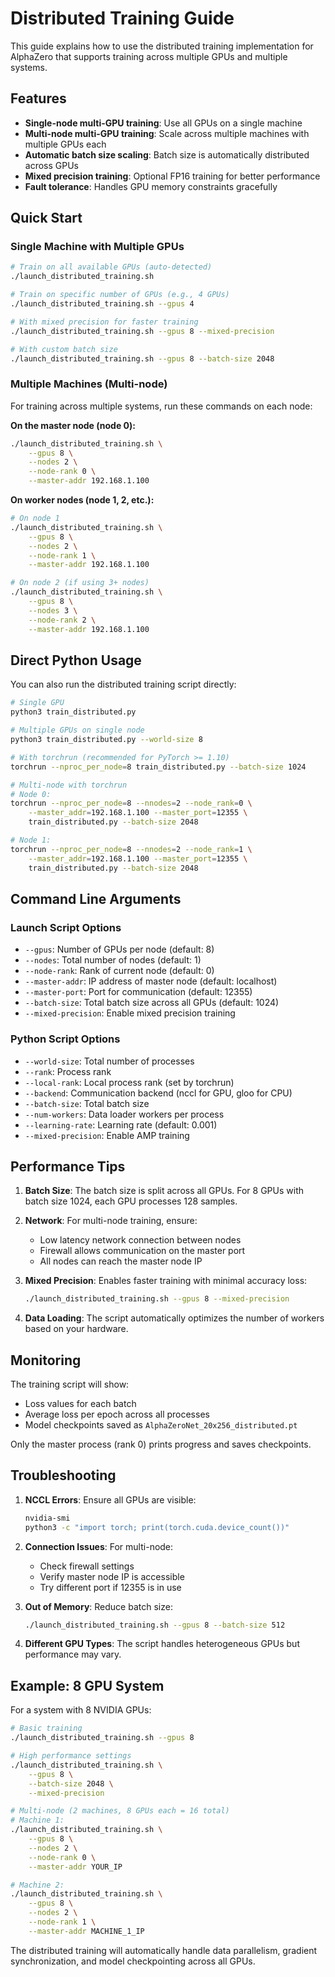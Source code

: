 # Distributed Training Guide

This guide explains how to use the distributed training implementation for AlphaZero that supports training across multiple GPUs and multiple systems.

## Features

- **Single-node multi-GPU training**: Use all GPUs on a single machine
- **Multi-node multi-GPU training**: Scale across multiple machines with multiple GPUs each
- **Automatic batch size scaling**: Batch size is automatically distributed across GPUs
- **Mixed precision training**: Optional FP16 training for better performance
- **Fault tolerance**: Handles GPU memory constraints gracefully

## Quick Start

### Single Machine with Multiple GPUs

```bash
# Train on all available GPUs (auto-detected)
./launch_distributed_training.sh

# Train on specific number of GPUs (e.g., 4 GPUs)
./launch_distributed_training.sh --gpus 4

# With mixed precision for faster training
./launch_distributed_training.sh --gpus 8 --mixed-precision

# With custom batch size
./launch_distributed_training.sh --gpus 8 --batch-size 2048
```

### Multiple Machines (Multi-node)

For training across multiple systems, run these commands on each node:

**On the master node (node 0):**
```bash
./launch_distributed_training.sh \
    --gpus 8 \
    --nodes 2 \
    --node-rank 0 \
    --master-addr 192.168.1.100
```

**On worker nodes (node 1, 2, etc.):**
```bash
# On node 1
./launch_distributed_training.sh \
    --gpus 8 \
    --nodes 2 \
    --node-rank 1 \
    --master-addr 192.168.1.100

# On node 2 (if using 3+ nodes)
./launch_distributed_training.sh \
    --gpus 8 \
    --nodes 3 \
    --node-rank 2 \
    --master-addr 192.168.1.100
```

## Direct Python Usage

You can also run the distributed training script directly:

```bash
# Single GPU
python3 train_distributed.py

# Multiple GPUs on single node
python3 train_distributed.py --world-size 8

# With torchrun (recommended for PyTorch >= 1.10)
torchrun --nproc_per_node=8 train_distributed.py --batch-size 1024

# Multi-node with torchrun
# Node 0:
torchrun --nproc_per_node=8 --nnodes=2 --node_rank=0 \
    --master_addr=192.168.1.100 --master_port=12355 \
    train_distributed.py --batch-size 2048

# Node 1:
torchrun --nproc_per_node=8 --nnodes=2 --node_rank=1 \
    --master_addr=192.168.1.100 --master_port=12355 \
    train_distributed.py --batch-size 2048
```

## Command Line Arguments

### Launch Script Options
- `--gpus`: Number of GPUs per node (default: 8)
- `--nodes`: Total number of nodes (default: 1)
- `--node-rank`: Rank of current node (default: 0)
- `--master-addr`: IP address of master node (default: localhost)
- `--master-port`: Port for communication (default: 12355)
- `--batch-size`: Total batch size across all GPUs (default: 1024)
- `--mixed-precision`: Enable mixed precision training

### Python Script Options
- `--world-size`: Total number of processes
- `--rank`: Process rank
- `--local-rank`: Local process rank (set by torchrun)
- `--backend`: Communication backend (nccl for GPU, gloo for CPU)
- `--batch-size`: Total batch size
- `--num-workers`: Data loader workers per process
- `--learning-rate`: Learning rate (default: 0.001)
- `--mixed-precision`: Enable AMP training

## Performance Tips

1. **Batch Size**: The batch size is split across all GPUs. For 8 GPUs with batch size 1024, each GPU processes 128 samples.

2. **Network**: For multi-node training, ensure:
   - Low latency network connection between nodes
   - Firewall allows communication on the master port
   - All nodes can reach the master node IP

3. **Mixed Precision**: Enables faster training with minimal accuracy loss:
   ```bash
   ./launch_distributed_training.sh --gpus 8 --mixed-precision
   ```

4. **Data Loading**: The script automatically optimizes the number of workers based on your hardware.

## Monitoring

The training script will show:
- Loss values for each batch
- Average loss per epoch across all processes
- Model checkpoints saved as `AlphaZeroNet_20x256_distributed.pt`

Only the master process (rank 0) prints progress and saves checkpoints.

## Troubleshooting

1. **NCCL Errors**: Ensure all GPUs are visible:
   ```bash
   nvidia-smi
   python3 -c "import torch; print(torch.cuda.device_count())"
   ```

2. **Connection Issues**: For multi-node:
   - Check firewall settings
   - Verify master node IP is accessible
   - Try different port if 12355 is in use

3. **Out of Memory**: Reduce batch size:
   ```bash
   ./launch_distributed_training.sh --gpus 8 --batch-size 512
   ```

4. **Different GPU Types**: The script handles heterogeneous GPUs but performance may vary.

## Example: 8 GPU System

For a system with 8 NVIDIA GPUs:

```bash
# Basic training
./launch_distributed_training.sh --gpus 8

# High performance settings
./launch_distributed_training.sh \
    --gpus 8 \
    --batch-size 2048 \
    --mixed-precision

# Multi-node (2 machines, 8 GPUs each = 16 total)
# Machine 1:
./launch_distributed_training.sh \
    --gpus 8 \
    --nodes 2 \
    --node-rank 0 \
    --master-addr YOUR_IP

# Machine 2:
./launch_distributed_training.sh \
    --gpus 8 \
    --nodes 2 \
    --node-rank 1 \
    --master-addr MACHINE_1_IP
```

The distributed training will automatically handle data parallelism, gradient synchronization, and model checkpointing across all GPUs.